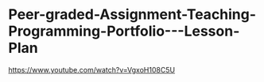 # Peer-graded-Assignment-Teaching-Programming-Portfolio---Lesson-Plan

https://www.youtube.com/watch?v=VgxoH108C5U
